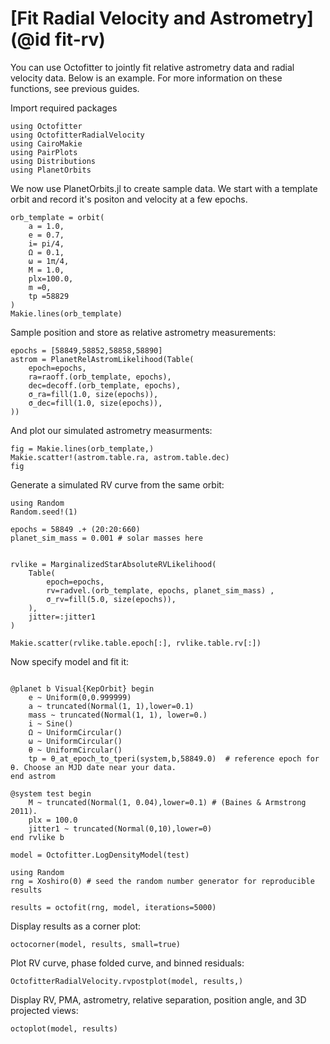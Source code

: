 # [Fit Radial Velocity and Astrometry](@id fit-rv)

You can use Octofitter to jointly fit relative astrometry data and radial velocity data. 
Below is an example. For more information on these functions, see previous guides.


Import required packages
```@example 1
using Octofitter
using OctofitterRadialVelocity
using CairoMakie
using PairPlots
using Distributions
using PlanetOrbits
```


We now use PlanetOrbits.jl to create sample data. We start with a template orbit and record it's positon and velocity at a few epochs.
```@example 1
orb_template = orbit(
    a = 1.0,
    e = 0.7,
    i= pi/4,
    Ω = 0.1,
    ω = 1π/4,
    M = 1.0,
    plx=100.0,
    m =0,
    tp =58829
)
Makie.lines(orb_template)
```


Sample position and store as relative astrometry measurements:
```@example 1
epochs = [58849,58852,58858,58890]
astrom = PlanetRelAstromLikelihood(Table(
    epoch=epochs,
    ra=raoff.(orb_template, epochs),
    dec=decoff.(orb_template, epochs),
    σ_ra=fill(1.0, size(epochs)),
    σ_dec=fill(1.0, size(epochs)),
))
```

And plot our simulated astrometry measurments:
```@example 1
fig = Makie.lines(orb_template,)
Makie.scatter!(astrom.table.ra, astrom.table.dec)
fig
```


Generate a simulated RV curve from the same orbit:
```@example 1
using Random
Random.seed!(1)

epochs = 58849 .+ (20:20:660)
planet_sim_mass = 0.001 # solar masses here


rvlike = MarginalizedStarAbsoluteRVLikelihood(
    Table(
        epoch=epochs,
        rv=radvel.(orb_template, epochs, planet_sim_mass) ,
        σ_rv=fill(5.0, size(epochs)),
    ),
    jitter=:jitter1
)

Makie.scatter(rvlike.table.epoch[:], rvlike.table.rv[:])
```


Now specify model and fit it:
```@example 1

@planet b Visual{KepOrbit} begin
    e ~ Uniform(0,0.999999)
    a ~ truncated(Normal(1, 1),lower=0.1)
    mass ~ truncated(Normal(1, 1), lower=0.)
    i ~ Sine()
    Ω ~ UniformCircular()
    ω ~ UniformCircular()
    θ ~ UniformCircular()
    tp = θ_at_epoch_to_tperi(system,b,58849.0)  # reference epoch for θ. Choose an MJD date near your data.
end astrom

@system test begin
    M ~ truncated(Normal(1, 0.04),lower=0.1) # (Baines & Armstrong 2011).
    plx = 100.0
    jitter1 ~ truncated(Normal(0,10),lower=0)
end rvlike b

model = Octofitter.LogDensityModel(test)

using Random
rng = Xoshiro(0) # seed the random number generator for reproducible results

results = octofit(rng, model, iterations=5000)
```


Display results as a corner plot:
```@example 1
octocorner(model, results, small=true)
```

Plot RV curve, phase folded curve, and binned residuals:
```@example 1
OctofitterRadialVelocity.rvpostplot(model, results,)
```

Display RV, PMA, astrometry, relative separation, position angle, and 3D projected views:
```@example 1
octoplot(model, results)
```

